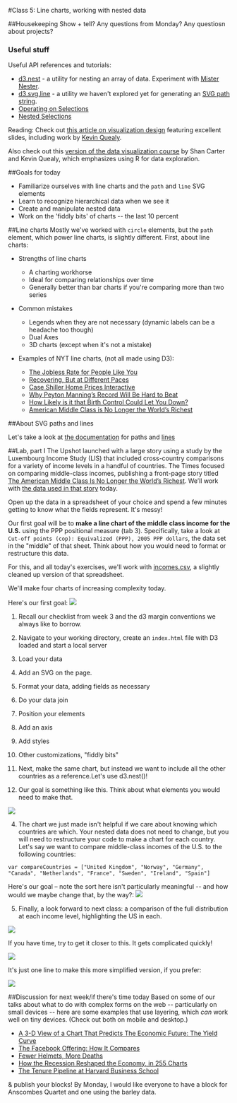 #Class 5: Line charts, working with nested data

##Housekeeping
Show + tell?
Any questions from Monday?
Any questiosn about projects?

### Useful stuff

Useful API references and tutorials:

* [d3.nest](https://github.com/mbostock/d3/wiki/Arrays#nest) - a utility for nesting an array of data. Experiment with [Mister Nester](http://bl.ocks.org/shancarter/raw/4748131/).
* [d3.svg.line](https://github.com/mbostock/d3/wiki/SVG-Shapes#line) - a utility we haven't explored yet for generating an [SVG path string](http://www.w3schools.com/svg/svg_path.asp).
* [Operating on Selections](https://github.com/mbostock/d3/wiki/Selections#operating-on-selections)
* [Nested Selections](https://bost.ocks.org/mike/nest/)

Reading: Check out [this article on visualization design](http://style.org/stdp3/) featuring excellent slides, including work by [Kevin Quealy](https://twitter.com/KevinQ).

Also check out this [version of the data visualization course](https://shancarter.github.io/ucb-dataviz-fall-2013/) by Shan Carter and Kevin Quealy, which emphasizes using R for data exploration.


##Goals for today
  * Familiarize ourselves with line charts and the `path` and `line` SVG elements
  * Learn to recognize hierarchical data when we see it
  * Create and manipulate nested data
  * Work on the 'fiddly bits' of charts -- the last 10 percent

##Line charts
Mostly we've worked with `circle` elements, but the `path` element, which power line charts, is slightly different. First, about line charts:

* Strengths of line charts
  * A charting workhorse
  * Ideal for comparing relationships over time
  * Generally better than bar charts if you're comparing more than two series 

* Common mistakes
  * Legends when they are not necessary (dynamic labels can be a headache too though)
  * Dual Axes
  * 3D charts (except when it's not a mistake)

* Examples of NYT line charts, (not all made using D3):
  * [The Jobless Rate for People Like You](http://www.nytimes.com/interactive/2009/11/06/business/economy/unemployment-lines.html) 
  * [Recovering, But at Different Paces](http://www.nytimes.com/interactive/2012/11/27/us/recovering-but-at-different-paces.html?ref=us)
  * [Case Shiller Home Prices Interactive](http://www.nytimes.com/interactive/2014/01/23/business/case-shiller-slider.html)
  * [Why Peyton Manning’s Record Will Be Hard to Beat](http://www.nytimes.com/interactive/2014/10/19/upshot/peyton-manning-breaks-touchdown-passing-record.html)
  * [How Likely is it that Birth Control Could Let You Down?](http://www.nytimes.com/interactive/2014/09/14/sunday-review/unplanned-pregnancies.html)
  * [American Middle Class is No Longer the World’s Richest](http://www.nytimes.com/2014/04/23/upshot/the-american-middle-class-is-no-longer-the-worlds-richest.html?abt=0002&abg=0)

##About SVG paths and lines

Let's take a look at [the documentation](http://www.w3.org/TR/SVG/paths.html) for paths and [lines](http://www.w3.org/TR/SVG/lines.html)

##Lab, part I
The Upshot launched with a large story using a study by the Luxembourg Income Study (LIS) that included cross-country comparisons for a variety of income levels in a handful of countries. The Times focused on comparing middle-class incomes, publishing a front-page story titled [The American Middle Class Is No Longer the World’s Richest](http://www.nytimes.com/2014/04/23/upshot/the-american-middle-class-is-no-longer-the-worlds-richest.html?abt=0002&abg=0). We’ll work with [the data used in that story](http://www.lisdatacenter.org/resources/other-databases/) today. 

Open up the data in a spreadsheet of your choice and spend a few minutes getting to know what the fields represent. It's messy!

Our first goal will be to **make a line chart of the middle class income for the U.S.** using the PPP positional measure (tab 3). Specifically, take a look at `Cut-off points (cop): Equivalized (PPP), 2005 PPP dollars`, the data set in the "middle" of that sheet. Think about how you would need to format or restructure this data. 

For this, and all today's exercises, we'll work with [incomes.csv](incomes.csv), a slightly cleaned up version of that spreadsheet.

We'll make four charts of increasing complexity today.

Here's our first goal:
<img src="step-1.png">

1. Recall our checklist from week 3 and the d3 margin conventions we always like to borrow.

  1. Navigate to your working directory, create an `index.html` file with D3 loaded and start a local server
  1. Load your data
  1. Add an SVG on the page.
  1. Format your data, adding fields as necessary
  1. Do your data join
  1. Position your elements 
  1. Add an axis
  1. Add styles
  1. Other customizations, "fiddly bits"

2. Next, make the same chart, but instead we want to include all the other countries as a reference.Let's use d3.nest()!

3. Our goal is something like this. Think about what elements you would need to make that.

<img src="step-2.png">

4. The chart we just made isn't helpful if we care about knowing which countries are which. Your nested data does not need to change, but you will need to restructure your code to make a chart for each country. Let's say we want to compare middle-class incomes of the U.S. to the following countries:

  ```
  var compareCountries = ["United Kingdom", "Norway", "Germany", "Canada", "Netherlands", "France", "Sweden", "Ireland", "Spain"]
  ```

  Here's our goal – note the sort here isn't particularly meaningful -- and how would we maybe change that, by the way?:
  <img src="step-3.png">


5. Finally, a look forward to next class: a comparison of the full distribution at each income level, highlighting the US in each. 

  <img src="step-4.png">

  If you have time, try to get it closer to this. It gets complicated quickly!

  <img src="step-5.png">

  It's just one line to make this more simplified version, if you prefer:

  <img src="step-7.png">


##Discussion for next week/if there's time today
Based on some of our talks about what to do with complex forms on the web -- particularly on small devices -- here are some examples that use layering, which *can* work well on tiny devices. (Check out both on mobile and desktop.)

  - [A 3-D View of a Chart That Predicts The Economic Future: The Yield Curve](http://www.nytimes.com/interactive/2015/03/19/upshot/3d-yield-curve-economic-growth.html)
  - [The Facebook Offering: How It Compares](http://www.nytimes.com/interactive/2012/05/17/business/dealbook/how-the-facebook-offering-compares.html)
  - [Fewer Helmets, More Deaths](http://www.nytimes.com/interactive/2014/03/31/science/motorcycle-helmet-laws.html)
  - [How the Recession Reshaped the Economy, in 255 Charts](http://www.nytimes.com/interactive/2014/06/05/upshot/how-the-recession-reshaped-the-economy-in-255-charts.html)
  - [The Tenure Pipeline at Harvard Business School](http://www.nytimes.com/2013/09/08/education/harvard-case-study-gender-equity.html?ref=education)


& publish your blocks! By Monday, I would like everyone to have a block for Anscombes Quartet and one using the barley data.